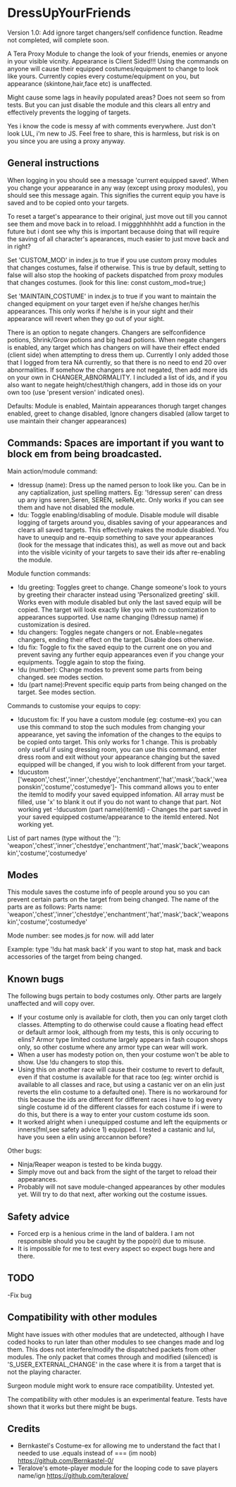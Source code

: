 # DressUpYourFriends
Version 1.0: Add ignore target changers/self confidence function. Readme not completed, will complete soon.

A Tera Proxy Module to change the look of your friends, enemies or anyone in your visible vicnity. Appearance is Client Sided!!! Using the commands on anyone will cause their equipped costumes/equipment to change to look like yours. Currently copies every costume/equipment on you, but appearance (skintone,hair,face etc) is unaffected.

Might cause some lags in heavily populated areas? Does not seem so from tests. But you can just disable the module and this clears all entry and effectively prevents the logging of targets.

Yes i know the code is messy af with comments everywhere. Just don't look LUL, i'm new to JS. Feel free to share, this is harmless, but risk is on you since you are using a proxy anyway.

## General instructions
When logging in you should see a message 'current equipped saved'. When you change your appearance in any way (except using proxy modules), you should see this message again. This signifies the current equip you have is saved and to be copied onto your targets.

To reset a target's appearance to their original, just move out till you cannot see them and move back in to reload. I miggghhhhhht add a function in the future but i dont see why this is important because doing that will require the saving of all character's apearances, much easier to just move back and in right?

Set 'CUSTOM_MOD' in index.js to true if you use custom proxy modules that changes costumes, false if otherwise. This is true by default, setting to false will also stop the hooking of packets dispatched from proxy modules that changes costumes. (look for this line: const custom_mod=true;) 

Set 'MAINTAIN_COSTUME' in index.js to true if you want to maintain the changed equipment on your target even if he/she changes her/his appearances. This only works if he/she is in your sight and their appearance will revert when they go out of your sight.

There is an option to negate changers. Changers are selfconfidence potions, Shrink/Grow potions and big head potions. When negate changers is enabled, any target which has changers on will have their effect ended (client side) when attempting to dress them up. Currently I only added those that I logged from tera NA currently, so that there is no need to end 20 over abnormalities. If somehow the changers are not negated, then add more ids on your own in CHANGER_ABNORMALITY. I included a list of ids, and if you also want to negate height/chest/thigh changers, add in those ids on your own too (use 'present version' indicated ones).

Defaults: Module is enabled, Maintain appearances thorugh target changes enabled, greet to change disabled, Ignore changers disabled (allow target to use maintain their changer appearances)
## Commands: Spaces are important if you want to block em from being broadcasted.
Main action/module command:
- !dressup (name): Dress up the named person to look like you. Can be in any captialization, just spelling matters. Eg: '!dressup seren' can dress up any igns seren,Seren, SEREN, seReN,etc. Only works if you can see them and have not disabled the module.
- !du: Toggle enabling/disabling of module. Disable module will disable logging of targets around you, disables saving of your appearances and clears all saved targets. This effectively makes the module disabled. You have to unequip and re-equip something to save your appearances (look for the message that indicates this), as well as move out and back into the visible vicinity of your targets to save their ids after re-enabling the module.

Module function commands:
- !du greeting: Toggles greet to change. Change someone's look to yours by greeting their character instead using 'Personalized greeting' skill. Works even with module disabled but only the last saved equip will be copied. The target will look exactly like you with no customization to appearances supported. Use name changing (!dressup name) if customization is desired.
- !du changers: Toggles negate changers or not. Enable=negates changers, ending their effect on the target. Disable does otherwise.
- !du fix: Toggle to fix the saved equip to the current one on you and prevent saving any further equip appearances even if you change your equipments. Toggle again to stop the fixing.
- !du (number): Change modes to prevent some parts from being changed. see modes section.
- !du (part name):Prevent specific equip parts from being changed on the target. See modes section.

Commands to customise your equips to copy:
- !ducustom fix: If you have a custom module (eg: costume-ex) you can use this command to stop the such modules from changing your appearance, yet saving the infomation of the changes to the equips to be copied onto target. This only works for 1 change. This is probably only useful if using dressing room, you can use this command, enter dress room and exit without your appearance changing but the saved equipped will be changed, if you wish to look different from your target.
- !ducustom ['weapon','chest','inner','chestdye','enchantment','hat','mask','back','weaponskin','costume','costumedye']- This command allows you to enter the itemId to modify your saved equipped infomation. All array must be filled, use 'x' to blank it out if you do not want to change that part. Not working yet
-!ducustom (part name)(itemId) - Changes the part saved in your saved equipped costume/appearance to the itemId entered. Not working yet.

List of part names (type without the ''): 'weapon','chest','inner','chestdye','enchantment','hat','mask','back','weaponskin','costume','costumedye'

## Modes
This module saves the costume info of people around you so you can prevent certain parts on the target from being changed. The name of the parts are as follows:
Parts name: 
'weapon','chest','inner','chestdye','enchantment','hat','mask','back','weaponskin','costume','costumedye'

Mode number:
see modes.js for now. will add later

Example: type '!du hat mask back' if you want to stop hat, mask and back accessories of the target from being changed.
## Known bugs
The following bugs pertain to body costumes only. Other parts are largely unaffected and will copy over.
- If your costume only is available for cloth, then you can only target cloth classes. Attempting to do otherwise could cause a floating head effect or default armor look, although from my tests, this is only occuring to elins?  Armor type limited costume largely appears in fash coupon shops only, so other costume where any armor type can wear will work.
- When a user has modesty potion on, then your costume won't be able to show. Use !du changers to stop this.
- Using this on another race will cause their costume to revert to default, even if that costume is available for that race too (eg: winter orchid is available to all classes and race, but using a castanic ver on an elin just reverts the elin costume to a defaulted one). There is no workaround for this because the ids are different for different races i have to log every single costume id of the different classes for each costume if i were to do this, but there is a way to enter your custom costume ids soon.
- It worked alright when i unequipped costume and left the equipments or inners(fml,see safety advice 1) equipped.  I tested a castanic and lul, have you seen a elin using arccannon before?

Other bugs:
- Ninja/Reaper weapon is tested to be kinda buggy. 
- Simply move out and back from the sight of the target to reload their appearances.
- Probably will not save module-changed appearances by other modules yet. Will try to do that next, after working out the costume issues.

## Safety advice
- Forced erp is a henious crime in the land of baldera. I am not responsible should you be caught by the popo(ri) due to misuse.
- It is impossible for me to test every aspect so expect bugs here and there.

## TODO
-Fix bug

## Compatibility with other modules
Might have issues with other modules that are undetected, although I have coded hooks to run later than other modules to see changes made and log them. This does not interfere/modify the dispatched packets from other modules. The only packet that comes through and modified (silenced) is 'S_USER_EXTERNAL_CHANGE' in the case where it is from a target that is not the playing character.

Surgeon module might work to ensure race compatibility. Untested yet.

The compatibility with other modules is an experimental feature. Tests have shown that it works but there might be bugs.
## Credits 
- Bernkastel's Costume-ex for allowing me to understand the fact that I needed to use .equals instead of === (im noob)
https://github.com/Bernkastel-0/
- Teralove's emote-player module for the looping code to save players name/ign 
https://github.com/teralove/
